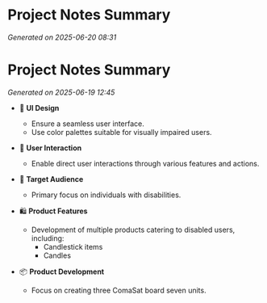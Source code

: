 # Project Notes Summary

*Generated on 2025-06-20 08:31*

# Project Notes Summary

*Generated on 2025-06-19 12:45*

- 🎨 **UI Design**
  - Ensure a seamless user interface.
  - Use color palettes suitable for visually impaired users.

- 🤝 **User Interaction**
  - Enable direct user interactions through various features and actions.

- 🎯 **Target Audience**
  - Primary focus on individuals with disabilities.

- 🛍️ **Product Features**
  - Development of multiple products catering to disabled users, including:
    - Candlestick items
    - Candles

- 📦 **Product Development**
  - Focus on creating three ComaSat board seven units.